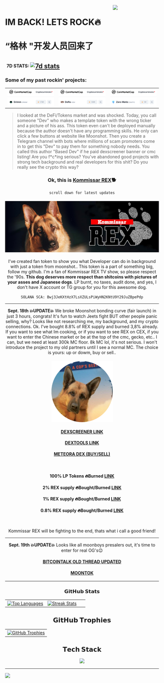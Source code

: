 <img align="right" width="30%" src="Programming.gif">

# IM BACK! LETS ROCK🔥
# “格林 "开发人员回来了
<h2 align="left" style="vertical-align: middle;">
 <a href="https://wakatime.com/@freenetcoder"><img height="20" padding-left=20 src="https://wakatime.com/badge/user/6c66cc47-ce26-48cc-a555-22494865c546.svg" alt=""/></a> <sup><sub>7D STATS: </sub></sup> <a href="https://visitcount.itsvg.in/analytics/freenetcoder"><img height="20" src="https://visitcount.itsvg.in/api?id=freenetcoder&icon=0&color=0" alt="7d stats"/></a>
</h2>
  
  <h3>Some of my past rockin' projects:</h3>
<table width="100%" align="center">
  <tr>
    <td width="30%"><a href="https://coinmarketcap.com/currencies/grimm/" target=_blank><img src="https://raw.githubusercontent.com/freenetcoder/freenetcoder/main/grimm.png"></a>
    </td>
     <td width="30%"><a href="https://coinmarketcap.com/currencies/defis/" target=_blank><img src="https://raw.githubusercontent.com/freenetcoder/freenetcoder/main/defis.png"></a>
    </td>
     <td width="30%"><a href="https://coinmarketcap.com/currencies/zero-matic/" target=_blank><img src="https://raw.githubusercontent.com/freenetcoder/freenetcoder/main/zeromatic.png"></a>
    </td>
  </tr>
</table>


<p><blockquote>I looked at the DeFi/Tokens market and was shocked. Today, you call someone "Dev" who makes a template token with the wrong ticker and a picture of his ass. This token even can't be deployed manually because the author doesn't have any programming skills. He only can click a few buttons at website like Moonshot. Then you create a Telegram channel with bots where millions of scam promoters come in to get this "Dev" to pay them for something nobody needs. You called this author "Based Dev" if he paid dexscreener banner or cmc listing! Are you f*c*ing serious? You've abandoned good projects with strong tech background and real developers for this shit? Do you really see the crypto this way?</blockquote></p>


<h3 align="center">Ok, this is <a href="https://dexscreener.com/solana/bwj3jekxthzx7lsxzulspiwyhn2kntu9y29juzbpepdp">Kommissar REX</a>🐕<br/></h3>
<p align="center"><code>scroll down for latest updates</code></p>
<h4 align="center"><a href="https://dexscreener.com/solana/bwj3jekxthzx7lsxzulspiwyhn2kntu9y29juzbpepdp"><img src="https://raw.githubusercontent.com/freenetcoder/freenetcoder/refs/heads/main/rex/banner.jpg"></a></h4>
<p align="center">I've created fan token to show you what Developer can do in background with just a token from moonshot.. This token is a part of something big, follow my github. I'm a fan of Kommissar REX TV show, so please respect the '90s. <b>This dog deserves more respect than shitcoins with pictures of your asses and Japanese dogs</b>. LP burnt, no taxes, audit done, and yes, I don't have X account or TG group for you for this awesome dog.</p>

<p align="center"><code align="center">SOLANA SCA: Bwj3JeKXtHzX7LsXZULsPiWyHN2KNtU9Y29JuZBpePdp</code></p><p align="center">

<hr>
<p align="center"><b>Sept. 18th 💥UPDATE💥</b> We broke Moonshot bonding curve (fair launch) in just 3 hours, congrats! It's fun to watch Jeets fight BUT other people panic selling, why? Looks like not researching me, my background, and my crypto connections. Ok. I've bought 8.8% of REX supply and burned 3,8% already. If you want to see what Im cooking, or if you want to see REX on CEX, if you want to enter the Chinese market or be at the top of the cmc, gecko, etc.. I can, but we need at least 300k MC floor. 8k MC lol, it's not serious. I won't introduce the project to my old partners until I see a normal MC. The choice is yours: up or dowm, buy or sell..</p>

<h4 align="center"><a href="https://dexscreener.com/solana/bwj3jekxthzx7lsxzulspiwyhn2kntu9y29juzbpepdp"><img src="https://raw.githubusercontent.com/freenetcoder/freenetcoder/refs/heads/main/rex/200logo.png"></a></h4>

<h4 align="center"><a href="https://dexscreener.com/solana/bwj3jekxthzx7lsxzulspiwyhn2kntu9y29juzbpepdp">DEXSCREENER LINK</a></h4>
<h4 align="center"><a href="https://www.dextools.io/app/en/solana/pair-explorer/FpG2PFBYx68KTE13wv4v967XeAuCkdsmvQn6ExEnfVRp">DEXTOOLS LINK</a></h4>
<h4 align="center"><a href="https://app.meteora.ag/pools/FpG2PFBYx68KTE13wv4v967XeAuCkdsmvQn6ExEnfVRp">METEORA DEX (BUY/SELL)</a></h4><br/>

<h4 align="center">100% LP Tokens 🔥Burned <a href="https://solscan.io/token/FnNM2ZBf72dVtW85YpW9Aqh8hepbo9PBN852UWG9AiKJ"> LINK</a></h4>
<h4 align="center">2% REX supply 🔥Bought/Burned <a href="https://solscan.io/tx/5h261G1B4tLUwbdsP65ryfjnMnq4s9URj2GSzFtkB1zWWdaLFt8mFTfmg6z83zHrNVQAEijV58vBjhhmjoLKpwM9"> LINK</a></h4>
<h4 align="center">1% REX supply 🔥Bought/Burned <a href="https://solscan.io/tx/4PrKdB6hGN7jm3ybc9N3pQKkx1p8oLUgWRpChNXF6PzxiYw6AaaEzv4ywG22XFfBPCot4LdQ2iLHyf16PhjgVFY2"> LINK</a></h4>
<h4 align="center">0.8% REX supply 🔥Bought/Burned <a href="https://solscan.io/tx/2avDWFaiT9fShyZT3tuCit11oG6e6hA63g2rtXSC3YzxsDo3rUMpVdPDzvA394EMMx4ULpJhzL9G99vtWAzpsaUj"> LINK</a></h4>
<br/>
<p align="center"> Kommissar REX will be fighting to the end, thats what i call a good friend!</p>
<hr>
<p align="center"> <b>Sept. 19th 💥UPDATE💥</b> Looks like all moonboys presalers out, it's time to enter for real OG's😉</p>
<h4 align="center"><a href="https://bitcointalk.org/index.php?topic=5172476">BITCOINTALK OLD THREAD UPDATED</a></h4>
<h4 align="center"><a href="https://moontok.io/coins/kommissar-rex-2">MOONTOK</a></h4>

<hr>
<h3 align="center">𝗚𝗶𝘁𝗛𝘂𝗯 𝗦𝘁𝗮𝘁𝘀</h3>

<table width="100%" align="center">
  <tr>
    <td width="50%">
        <a href="https://github.com/freenetcoder">
          <picture>
            <source media="(prefers-color-scheme: dark)" srcset="https://github-readme-stats.vercel.app/api/top-langs/?username=freenetcoder&layout=compact&hide_border=true&theme=radical&langs_count=10" />
            <source media="(prefers-color-scheme: light)" srcset="https://github-readme-stats.vercel.app/api/top-langs/?username=freenetcoder&layout=compact&langs_count=10&hide_border=true" />
            <img align="center" src="https://github-readme-stats.vercel.app/api/top-langs/?username=freenetcoder&layout=compact&hide_border=true&theme=radical&langs_count=10" alt="Top Languages" />
          </picture>
        </a>
    </td>
    <td width="50%">
        <a href="https://github.com/freenetcoder">
          <picture>
            <source media="(prefers-color-scheme: dark)" srcset="https://github-readme-streak-stats-seven-psi.vercel.app?user=freenetcoder&hide_border=true&theme=radical" />
            <source media="(prefers-color-scheme: light)" srcset="https://github-readme-streak-stats-seven-psi.vercel.app?user=freenetcoder&hide_border=true" />
            <img align="center" src="https://github-readme-streak-stats-seven-psi.vercel.app?user=freenetcoder&hide_border=true&theme=radical" alt="Streak Stats" />
          </picture>
        </a>
    </td>
  </tr>
</table>

<h2 align="center">𝗚𝗶𝘁𝗛𝘂𝗯 𝗧𝗿𝗼𝗽𝗵𝗶𝗲𝘀</h2>

<table width="100%" align="center">
  <tr>
    <td align="center">
        <a href="https://github.com/ryo-ma/github-profile-trophy">
          <picture>
            <source media="(prefers-color-scheme: dark)" srcset="https://github-profile-trophy.vercel.app/?username=freenetcoder&hide_border=true&theme=radical&no-frame=true&no-bg=false&margin-w=4&row=1" />
            <source media="(prefers-color-scheme: light)" srcset="https://github-profile-trophy.vercel.app/?username=freenetcoder&no-frame=true&no-bg=false&margin-w=4&row=1&hide_border=true" />
            <img alt="GitHub Trophies" src="https://github-profile-trophy.vercel.app/?username=freenetcoder&hide_border=true&theme=radical&no-frame=true&no-bg=false&margin-w=4&row=1" />
          </picture>
        <a/>
    </td>
  </tr>
</table>

<h2 align="center">𝗧𝗲𝗰𝗵 𝗦𝘁𝗮𝗰𝗸</h2>

<div align="center">
  <a href="https://skillicons.dev">
    <img src="https://skillicons.dev/icons?i=aiscript,cmake,codepen,css,debian,discord,docker,electron,elixir,gatsby,github,gitlab,go,ipfs,java,js,kali,linux,mysql,mongodb,nix,nodejs,npm,php,py,qt,react,redhat,redis,remix,rust,solidity,tailwind,ts,ubuntu,unity,vercel,vim,vscode,vue,webpack,yarn" />

  </a>
</div>

<hr>

<!-- yhype Installation -->
![](https://hit.yhype.me/github/profile?user_id=138437760)
